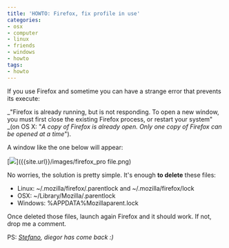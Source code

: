 ```yaml
---
title: 'HOWTO: Firefox, fix profile in use'
categories:
- osx
- computer
- linux
- friends
- windows
- howto
tags:
- howto
---
```

If you use Firefox and sometime you can have a strange error that prevents its
execute:

_"Firefox is already running, but is not responding. To open a new window, you
must first close the existing Firefox process, or restart your system" _(on OS
X: "_A copy of Firefox is already open. Only one copy of Firefox can be opened
at a time_").

A window like the one below will appear:

[![]({{site.url}}/images/firefox_profile.png)]({{site.url}}/images/firefox_pro
file.png)

No worries, the solution is pretty simple. It's enough **to delete** these
files:

  * Linux: ~/.mozilla/firefox/.parentlock and ~/.mozilla/firefox/lock
  * OSX: ~/Library/Mozilla/.parentlock
  * Windows: %APPDATA%Mozillaparent.lock
  

  
Once deleted those files, launch again Firefox and it should work. If not,
drop me a comment.

PS: _[Stefano](http://www.stefano11.it/), diegor has come back :)_

